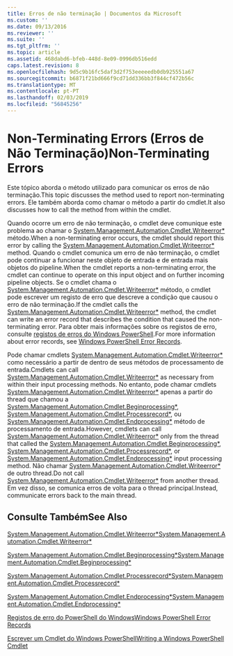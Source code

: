 ```yaml
---
title: Erros de não terminação | Documentos da Microsoft
ms.custom: ''
ms.date: 09/13/2016
ms.reviewer: ''
ms.suite: ''
ms.tgt_pltfrm: ''
ms.topic: article
ms.assetid: 468dabd6-bfeb-448d-8e09-0996db516edd
caps.latest.revision: 8
ms.openlocfilehash: 9d5c9b16fc5daf3d2f753eeeeedb0db925551a67
ms.sourcegitcommit: b6871f21bd666f9cd71dd336bb3f844cf472b56c
ms.translationtype: MT
ms.contentlocale: pt-PT
ms.lasthandoff: 02/03/2019
ms.locfileid: "56845256"
---
```

# <a name="non-terminating-errors"></a><span data-ttu-id="ae7c7-102">Non-Terminating Errors (Erros de Não Terminação)</span><span class="sxs-lookup"><span data-stu-id="ae7c7-102">Non-Terminating Errors</span></span>

<span data-ttu-id="ae7c7-103">Este tópico aborda o método utilizado para comunicar os erros de não terminação.</span><span class="sxs-lookup"><span data-stu-id="ae7c7-103">This topic discusses the method used to report non-terminating errors.</span></span> <span data-ttu-id="ae7c7-104">Ele também aborda como chamar o método a partir do cmdlet.</span><span class="sxs-lookup"><span data-stu-id="ae7c7-104">It also discusses how to call the method from within the cmdlet.</span></span>

<span data-ttu-id="ae7c7-105">Quando ocorre um erro de não terminação, o cmdlet deve comunique este problema ao chamar o [System.Management.Automation.Cmdlet.Writeerror\*](/dotnet/api/System.Management.Automation.Cmdlet.WriteError) método.</span><span class="sxs-lookup"><span data-stu-id="ae7c7-105">When a non-terminating error occurs, the cmdlet should report this error by calling the [System.Management.Automation.Cmdlet.Writeerror\*](/dotnet/api/System.Management.Automation.Cmdlet.WriteError) method.</span></span> <span data-ttu-id="ae7c7-106">Quando o cmdlet comunica um erro de não terminação, o cmdlet pode continuar a funcionar neste objeto de entrada e de entrada mais objetos do pipeline.</span><span class="sxs-lookup"><span data-stu-id="ae7c7-106">When the cmdlet reports a non-terminating error, the cmdlet can continue to operate on this input object and on further incoming pipeline objects.</span></span> <span data-ttu-id="ae7c7-107">Se o cmdlet chama o [System.Management.Automation.Cmdlet.Writeerror\*](/dotnet/api/System.Management.Automation.Cmdlet.WriteError) método, o cmdlet pode escrever um registo de erro que descreve a condição que causou o erro de não terminação.</span><span class="sxs-lookup"><span data-stu-id="ae7c7-107">If the cmdlet calls the [System.Management.Automation.Cmdlet.Writeerror\*](/dotnet/api/System.Management.Automation.Cmdlet.WriteError) method, the cmdlet can write an error record that describes the condition that caused the non-terminating error.</span></span> <span data-ttu-id="ae7c7-108">Para obter mais informações sobre os registos de erro, consulte [registos de erros do Windows PowerShell](./windows-powershell-error-records.md).</span><span class="sxs-lookup"><span data-stu-id="ae7c7-108">For more information about error records, see [Windows PowerShell Error Records](./windows-powershell-error-records.md).</span></span>

<span data-ttu-id="ae7c7-109">Pode chamar cmdlets [System.Management.Automation.Cmdlet.Writeerror\*](/dotnet/api/System.Management.Automation.Cmdlet.WriteError) como necessário a partir de dentro de seus métodos de processamento de entrada.</span><span class="sxs-lookup"><span data-stu-id="ae7c7-109">Cmdlets can call [System.Management.Automation.Cmdlet.Writeerror\*](/dotnet/api/System.Management.Automation.Cmdlet.WriteError) as necessary from within their input processing methods.</span></span> <span data-ttu-id="ae7c7-110">No entanto, pode chamar cmdlets [System.Management.Automation.Cmdlet.Writeerror\*](/dotnet/api/System.Management.Automation.Cmdlet.WriteError) apenas a partir do thread que chamou a [System.Management.Automation.Cmdlet.Beginprocessing\*](/dotnet/api/System.Management.Automation.Cmdlet.BeginProcessing), [ System.Management.Automation.Cmdlet.Processrecord\*](/dotnet/api/System.Management.Automation.Cmdlet.ProcessRecord), ou [System.Management.Automation.Cmdlet.Endprocessing\*](/dotnet/api/System.Management.Automation.Cmdlet.EndProcessing) método de processamento de entrada.</span><span class="sxs-lookup"><span data-stu-id="ae7c7-110">However, cmdlets can call [System.Management.Automation.Cmdlet.Writeerror\*](/dotnet/api/System.Management.Automation.Cmdlet.WriteError) only from the thread that called the [System.Management.Automation.Cmdlet.Beginprocessing\*](/dotnet/api/System.Management.Automation.Cmdlet.BeginProcessing), [System.Management.Automation.Cmdlet.Processrecord\*](/dotnet/api/System.Management.Automation.Cmdlet.ProcessRecord), or [System.Management.Automation.Cmdlet.Endprocessing\*](/dotnet/api/System.Management.Automation.Cmdlet.EndProcessing) input processing method.</span></span> <span data-ttu-id="ae7c7-111">Não chamar [System.Management.Automation.Cmdlet.Writeerror\*](/dotnet/api/System.Management.Automation.Cmdlet.WriteError) de outro thread.</span><span class="sxs-lookup"><span data-stu-id="ae7c7-111">Do not call [System.Management.Automation.Cmdlet.Writeerror\*](/dotnet/api/System.Management.Automation.Cmdlet.WriteError) from another thread.</span></span> <span data-ttu-id="ae7c7-112">Em vez disso, se comunica erros de volta para o thread principal.</span><span class="sxs-lookup"><span data-stu-id="ae7c7-112">Instead, communicate errors back to the main thread.</span></span>

## <a name="see-also"></a><span data-ttu-id="ae7c7-113">Consulte Também</span><span class="sxs-lookup"><span data-stu-id="ae7c7-113">See Also</span></span>

[<span data-ttu-id="ae7c7-114">System.Management.Automation.Cmdlet.Writeerror\*</span><span class="sxs-lookup"><span data-stu-id="ae7c7-114">System.Management.Automation.Cmdlet.Writeerror\*</span></span>](/dotnet/api/System.Management.Automation.Cmdlet.WriteError)

[<span data-ttu-id="ae7c7-115">System.Management.Automation.Cmdlet.Beginprocessing\*</span><span class="sxs-lookup"><span data-stu-id="ae7c7-115">System.Management.Automation.Cmdlet.Beginprocessing\*</span></span>](/dotnet/api/System.Management.Automation.Cmdlet.BeginProcessing)

[<span data-ttu-id="ae7c7-116">System.Management.Automation.Cmdlet.Processrecord\*</span><span class="sxs-lookup"><span data-stu-id="ae7c7-116">System.Management.Automation.Cmdlet.Processrecord\*</span></span>](/dotnet/api/System.Management.Automation.Cmdlet.ProcessRecord)

[<span data-ttu-id="ae7c7-117">System.Management.Automation.Cmdlet.Endprocessing\*</span><span class="sxs-lookup"><span data-stu-id="ae7c7-117">System.Management.Automation.Cmdlet.Endprocessing\*</span></span>](/dotnet/api/System.Management.Automation.Cmdlet.EndProcessing)

[<span data-ttu-id="ae7c7-118">Registos de erro do PowerShell do Windows</span><span class="sxs-lookup"><span data-stu-id="ae7c7-118">Windows PowerShell Error Records</span></span>](./windows-powershell-error-records.md)

[<span data-ttu-id="ae7c7-119">Escrever um Cmdlet do Windows PowerShell</span><span class="sxs-lookup"><span data-stu-id="ae7c7-119">Writing a Windows PowerShell Cmdlet</span></span>](./writing-a-windows-powershell-cmdlet.md)
